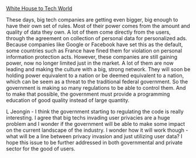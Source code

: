 [White House to Tech World](https://www.theregister.com/2022/09/14/white_house_software_security_guidance/)

These days, big tech companies are getting even bigger, big enough to have their own set of rules. Most of their power comes from the amount and quality of data they own. A lot of them come directly from the users, through the agreement on collection of personal data for personalized ads. Because companies like Google or Facebook have set this as the default, some countries such as France have fined them for violation on personal information protection acts. However, these companies are still gaining power, now no longer limited just in the market. A lot of them are now leading and making the culture with a big, strong network. They will soon be holding power equivalent to a nation or be deemed equivalent to a nation, which can be seem as a threat to the traditional federal government. So the government is making so many regulations to be able to control them. And to make that possible, the government must provide a programming education of good quality instead of large quantity. 

L Jeongin - I think the government starting to regulating the code is really interesting. I agree that big techs invading user privacies are a huge problem and I wonder if the government will be able to make some impact on the current landscape of the industry. I wonder how it will work though - what will be a line between privacy invasion and just utilizing user data? I hope this issue to be further addressed in both governmental and private sector for the good of users. 